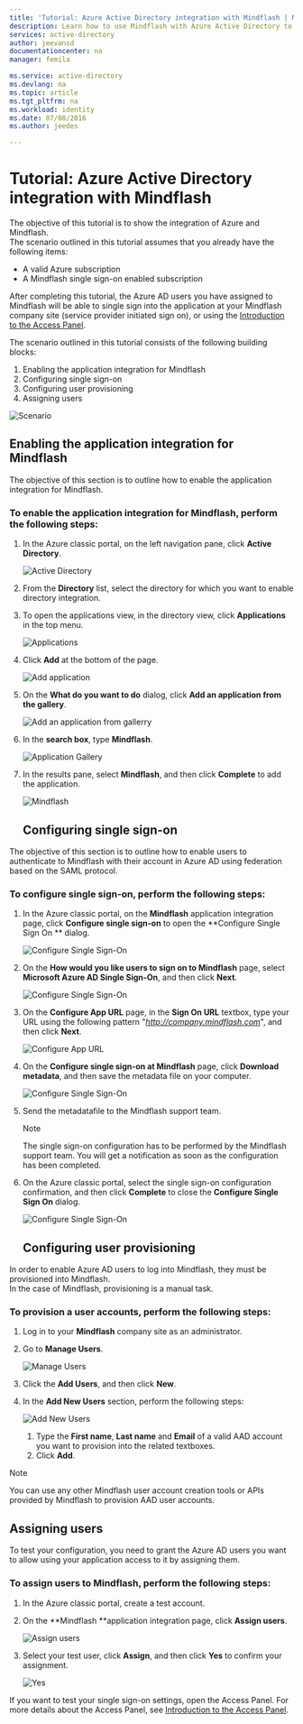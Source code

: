 ```yaml
---
title: 'Tutorial: Azure Active Directory integration with Mindflash | Microsoft Azure'
description: Learn how to use Mindflash with Azure Active Directory to enable single sign-on, automated provisioning, and more!
services: active-directory
author: jeevansd
documentationcenter: na
manager: femila

ms.service: active-directory
ms.devlang: na
ms.topic: article
ms.tgt_pltfrm: na
ms.workload: identity
ms.date: 07/08/2016
ms.author: jeedes

---
```

# Tutorial: Azure Active Directory integration with Mindflash
The objective of this tutorial is to show the integration of Azure and Mindflash.  
The scenario outlined in this tutorial assumes that you already have the following items:

* A valid Azure subscription
* A Mindflash single sign-on enabled subscription

After completing this tutorial, the Azure AD users you have assigned to Mindflash will be able to single sign into the application at your Mindflash company site (service provider initiated sign on), or using the [Introduction to the Access Panel](active-directory-saas-access-panel-introduction.md).

The scenario outlined in this tutorial consists of the following building blocks:

1. Enabling the application integration for Mindflash
2. Configuring single sign-on
3. Configuring user provisioning
4. Assigning users

![Scenario](./media/active-directory-saas-mindflash-tutorial/IC787132.png "Scenario")

## Enabling the application integration for Mindflash
The objective of this section is to outline how to enable the application integration for Mindflash.

### To enable the application integration for Mindflash, perform the following steps:
1. In the Azure classic portal, on the left navigation pane, click **Active Directory**.
   
   ![Active Directory](./media/active-directory-saas-mindflash-tutorial/IC700993.png "Active Directory")
2. From the **Directory** list, select the directory for which you want to enable directory integration.
3. To open the applications view, in the directory view, click **Applications** in the top menu.
   
   ![Applications](./media/active-directory-saas-mindflash-tutorial/IC700994.png "Applications")
4. Click **Add** at the bottom of the page.
   
   ![Add application](./media/active-directory-saas-mindflash-tutorial/IC749321.png "Add application")
5. On the **What do you want to do** dialog, click **Add an application from the gallery**.
   
   ![Add an application from gallerry](./media/active-directory-saas-mindflash-tutorial/IC749322.png "Add an application from gallerry")
6. In the **search box**, type **Mindflash**.
   
   ![Application Gallery](./media/active-directory-saas-mindflash-tutorial/IC787133.png "Application Gallery")
7. In the results pane, select **Mindflash**, and then click **Complete** to add the application.
   
   ![Mindflash](./media/active-directory-saas-mindflash-tutorial/IC787134.png "Mindflash")
   
   ## Configuring single sign-on

The objective of this section is to outline how to enable users to authenticate to Mindflash with their account in Azure AD using federation based on the SAML protocol.

### To configure single sign-on, perform the following steps:
1. In the Azure classic portal, on the **Mindflash** application integration page, click **Configure single sign-on** to open the **Configure Single Sign On ** dialog.
   
   ![Configure Single Sign-On](./media/active-directory-saas-mindflash-tutorial/IC787135.png "Configure Single Sign-On")
2. On the **How would you like users to sign on to Mindflash** page, select **Microsoft Azure AD Single Sign-On**, and then click **Next**.
   
   ![Configure Single Sign-On](./media/active-directory-saas-mindflash-tutorial/IC787136.png "Configure Single Sign-On")
3. On the **Configure App URL** page, in the **Sign On URL** textbox, type your URL using the following pattern "*http://company.mindflash.com*", and then click **Next**.
   
   ![Configure App URL](./media/active-directory-saas-mindflash-tutorial/IC787137.png "Configure App URL")
4. On the **Configure single sign-on at Mindflash** page, click **Download metadata**, and then save the metadata file on your computer.
   
   ![Configure Single Sign-On](./media/active-directory-saas-mindflash-tutorial/IC787138.png "Configure Single Sign-On")
5. Send the metadatafile to the Mindflash support team.
   
   > [!NOTE]
   > The single sign-on configuration has to be performed by the Mindflash support team. You will get a notification as soon as the configuration has been completed.
   > 
6. On the Azure classic portal, select the single sign-on configuration confirmation, and then click **Complete** to close the **Configure Single Sign On** dialog.
   
   ![Configure Single Sign-On](./media/active-directory-saas-mindflash-tutorial/IC787139.png "Configure Single Sign-On")
   
   ## Configuring user provisioning

In order to enable Azure AD users to log into Mindflash, they must be provisioned into Mindflash.  
In the case of Mindflash, provisioning is a manual task.

### To provision a user accounts, perform the following steps:
1. Log in to your **Mindflash** company site as an administrator.
2. Go to **Manage Users**.
   
   ![Manage Users](./media/active-directory-saas-mindflash-tutorial/IC787140.png "Manage Users")
3. Click the **Add Users**, and then click **New**.
4. In the **Add New Users** section, perform the following steps:
   
   ![Add New Users](./media/active-directory-saas-mindflash-tutorial/IC787141.png "Add New Users")
   
   1. Type the **First name**, **Last name** and **Email** of a valid AAD account you want to provision into the related textboxes.
   2. Click **Add**.

> [!NOTE]
> You can use any other Mindflash user account creation tools or APIs provided by Mindflash to provision AAD user accounts.
> 
> 

## Assigning users
To test your configuration, you need to grant the Azure AD users you want to allow using your application access to it by assigning them.

### To assign users to Mindflash, perform the following steps:
1. In the Azure classic portal, create a test account.
2. On the **Mindflash **application integration page, click **Assign users**.
   
   ![Assign users](./media/active-directory-saas-mindflash-tutorial/IC787142.png "Assign users")
3. Select your test user, click **Assign**, and then click **Yes** to confirm your assignment.
   
   ![Yes](./media/active-directory-saas-mindflash-tutorial/IC767830.png "Yes")

If you want to test your single sign-on settings, open the Access Panel. For more details about the Access Panel, see [Introduction to the Access Panel](active-directory-saas-access-panel-introduction.md).

